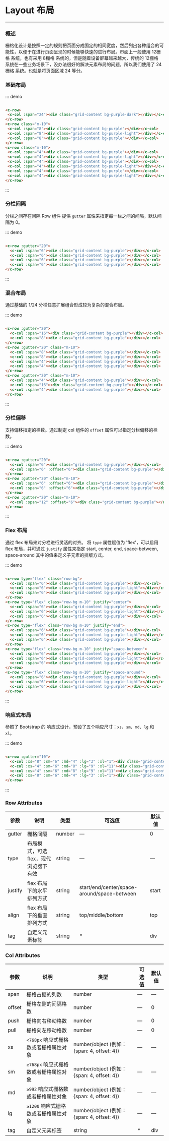 <!--
 * @Date: 2019-09-19 11:05:39
 * @LastEditors: pdshwc
 * @LastEditTime: 2019-09-25 10:24:33
 -->
# Layout 布局
----
### 概述
栅格化设计是按照一定的规则把页面分成固定的相同宽度，然后列出各种组合的可能性，以便于在进行页面呈现的时候能够快速的进行布局。市面上一般使用 12栅格 系统，也有采用 8栅格 系统的，但是随着设备屏幕越来越大，传统的 12栅格 系统在一些业务场景下，没办法很好的解决元素布局的问题，所以我们使用了 24栅格 系统。也就是将页面区域 24 等分。
### 基础布局
<div class="demo-block">
 <c-row>
   <c-col :span="24"><div class="grid-content bg-purple-dark"></div></c-col>
 </c-row>
 <c-row class="m-10">
   <c-col :span="8"><div class="grid-content bg-purple"></div></c-col>
   <c-col :span="8"><div class="grid-content bg-purple-light"></div></c-col>
   <c-col :span="8"><div class="grid-content bg-purple"></div></c-col>
 </c-row>
 <c-row class="m-10">
   <c-col :span="4"><div class="grid-content bg-purple"></div></c-col>
   <c-col :span="4"><div class="grid-content bg-purple-light"></div></c-col>
   <c-col :span="4"><div class="grid-content bg-purple"></div></c-col>
   <c-col :span="4"><div class="grid-content bg-purple-light"></div></c-col>
   <c-col :span="4"><div class="grid-content bg-purple"></div></c-col>
   <c-col :span="4"><div class="grid-content bg-purple-light"></div></c-col>
 </c-row>
</div>

::: demo
```html

<c-row>
 <c-col :span="24"><div class="grid-content bg-purple-dark"></div></c-col>
</c-row>
<c-row class="m-10">
 <c-col :span="8"><div class="grid-content bg-purple"></div></c-col>
 <c-col :span="8"><div class="grid-content bg-purple-light"></div></c-col>
 <c-col :span="8"><div class="grid-content bg-purple"></div></c-col>
</c-row>
<c-row class="m-10">
 <c-col :span="4"><div class="grid-content bg-purple"></div></c-col>
 <c-col :span="4"><div class="grid-content bg-purple-light"></div></c-col>
 <c-col :span="4"><div class="grid-content bg-purple"></div></c-col>
 <c-col :span="4"><div class="grid-content bg-purple-light"></div></c-col>
 <c-col :span="4"><div class="grid-content bg-purple"></div></c-col>
 <c-col :span="4"><div class="grid-content bg-purple-light"></div></c-col>
</c-row>

```
:::

### 分栏间隔

分栏之间存在间隔
Row 组件 提供 ```gutter``` 属性来指定每一栏之间的间隔，默认间隔为 0。

<div class="demo-block">
  <c-row :gutter="20">
    <c-col :span="6"><div class="grid-content bg-purple"></div></c-col>
    <c-col :span="6"><div class="grid-content bg-purple"></div></c-col>
    <c-col :span="6"><div class="grid-content bg-purple"></div></c-col>
    <c-col :span="6"><div class="grid-content bg-purple"></div></c-col>
  </c-row>
</div>

::: demo

```html

<c-row :gutter="20">
  <c-col :span="6"><div class="grid-content bg-purple"></div></c-col>
  <c-col :span="6"><div class="grid-content bg-purple"></div></c-col>
  <c-col :span="6"><div class="grid-content bg-purple"></div></c-col>
  <c-col :span="6"><div class="grid-content bg-purple"></div></c-col>
</c-row>

```

:::

### 混合布局

通过基础的 1/24 分栏任意扩展组合形成较为复杂的混合布局。

<div class="demo-block">
  <c-row :gutter="20">
    <c-col :span="16"><div class="grid-content bg-purple"></div></c-col>
    <c-col :span="8"><div class="grid-content bg-purple"></div></c-col>
  </c-row>
  <c-row :gutter="20" class="m-10">
    <c-col :span="8"><div class="grid-content bg-purple"></div></c-col>
    <c-col :span="8"><div class="grid-content bg-purple"></div></c-col>
    <c-col :span="4"><div class="grid-content bg-purple"></div></c-col>
    <c-col :span="4"><div class="grid-content bg-purple"></div></c-col>
  </c-row>
  <c-row :gutter="20" class="m-10">
    <c-col :span="4"><div class="grid-content bg-purple"></div></c-col>
    <c-col :span="16"><div class="grid-content bg-purple"></div></c-col>
    <c-col :span="4"><div class="grid-content bg-purple"></div></c-col>
  </c-row>
</div>

::: demo

```html

<c-row :gutter="20">
  <c-col :span="16"><div class="grid-content bg-purple"></div></c-col>
  <c-col :span="8"><div class="grid-content bg-purple"></div></c-col>
</c-row>
<c-row :gutter="20" class="m-10">
  <c-col :span="8"><div class="grid-content bg-purple"></div></c-col>
  <c-col :span="8"><div class="grid-content bg-purple"></div></c-col>
  <c-col :span="4"><div class="grid-content bg-purple"></div></c-col>
  <c-col :span="4"><div class="grid-content bg-purple"></div></c-col>
</c-row>
<c-row :gutter="20" class="m-10">
  <c-col :span="4"><div class="grid-content bg-purple"></div></c-col>
  <c-col :span="16"><div class="grid-content bg-purple"></div></c-col>
  <c-col :span="4"><div class="grid-content bg-purple"></div></c-col>
</c-row>

```

:::

### 分栏偏移

支持偏移指定的栏数。通过制定 col 组件的 ```offset``` 属性可以指定分栏偏移的栏数。

<div class="demo-block">
  <c-row :gutter="20">
    <c-col :span="6"><div class="grid-content bg-purple"></div></c-col>
    <c-col :span="6" :offset="6"><div class="grid-content bg-purple"></div></c-col>
  </c-row>
  <c-row :gutter="20" class="m-10">
    <c-col :span="6" :offset="6"><div class="grid-content bg-purple"></div></c-col>
    <c-col :span="6" :offset="6"><div class="grid-content bg-purple"></div></c-col>
  </c-row>
  <c-row :gutter="20" class="m-10">
    <c-col :span="12" :offset="6"><div class="grid-content bg-purple"></div></c-col>
  </c-row>
</div>

::: demo

```html

<c-row :gutter="20">
  <c-col :span="6"><div class="grid-content bg-purple"></div></c-col>
  <c-col :span="6" :offset="6"><div class="grid-content bg-purple"></div></c-col>
</c-row>
<c-row :gutter="20" class="m-10">
  <c-col :span="6" :offset="6"><div class="grid-content bg-purple"></div></c-col>
  <c-col :span="6" :offset="6"><div class="grid-content bg-purple"></div></c-col>
</c-row>
<c-row :gutter="20" class="m-10">
  <c-col :span="12" :offset="6"><div class="grid-content bg-purple"></div></c-col>
</c-row>

```

:::

### Flex 布局

通过 flex 布局来对分栏进行灵活的对齐。
将 ```type``` 属性赋值为 'flex'，可以启用 flex 布局，并可通过 ```justify``` 属性来指定 start, center, end, space-between, space-around 其中的值来定义子元素的排版方式。
<div class="demo-block">
  <c-row type="flex" class="row-bg">
    <c-col :span="6"><div class="grid-content bg-purple"></div></c-col>
    <c-col :span="6"><div class="grid-content bg-purple-light"></div></c-col>
    <c-col :span="6"><div class="grid-content bg-purple"></div></c-col>
  </c-row>
  <c-row type="flex" class="row-bg m-10" justify="center">
    <c-col :span="6"><div class="grid-content bg-purple"></div></c-col>
    <c-col :span="6"><div class="grid-content bg-purple-light"></div></c-col>
    <c-col :span="6"><div class="grid-content bg-purple"></div></c-col>
  </c-row>
  <c-row type="flex" class="row-bg m-10" justify="end">
    <c-col :span="6"><div class="grid-content bg-purple"></div></c-col>
    <c-col :span="6"><div class="grid-content bg-purple-light"></div></c-col>
    <c-col :span="6"><div class="grid-content bg-purple"></div></c-col>
  </c-row>
  <c-row type="flex" class="row-bg m-10" justify="space-between">
    <c-col :span="6"><div class="grid-content bg-purple"></div></c-col>
    <c-col :span="6"><div class="grid-content bg-purple-light"></div></c-col>
    <c-col :span="6"><div class="grid-content bg-purple"></div></c-col>
  </c-row>
  <c-row type="flex" class="row-bg m-10" justify="space-around">
    <c-col :span="6"><div class="grid-content bg-purple"></div></c-col>
    <c-col :span="6"><div class="grid-content bg-purple-light"></div></c-col>
    <c-col :span="6"><div class="grid-content bg-purple"></div></c-col>
  </c-row>
</div>

::: demo

```html

<c-row type="flex" class="row-bg">
  <c-col :span="6"><div class="grid-content bg-purple"></div></c-col>
  <c-col :span="6"><div class="grid-content bg-purple-light"></div></c-col>
  <c-col :span="6"><div class="grid-content bg-purple"></div></c-col>
</c-row>
<c-row type="flex" class="row-bg m-10" justify="center">
  <c-col :span="6"><div class="grid-content bg-purple"></div></c-col>
  <c-col :span="6"><div class="grid-content bg-purple-light"></div></c-col>
  <c-col :span="6"><div class="grid-content bg-purple"></div></c-col>
</c-row>
<c-row type="flex" class="row-bg m-10" justify="end">
  <c-col :span="6"><div class="grid-content bg-purple"></div></c-col>
  <c-col :span="6"><div class="grid-content bg-purple-light"></div></c-col>
  <c-col :span="6"><div class="grid-content bg-purple"></div></c-col>
</c-row>
<c-row type="flex" class="row-bg m-10" justify="space-between">
  <c-col :span="6"><div class="grid-content bg-purple"></div></c-col>
  <c-col :span="6"><div class="grid-content bg-purple-light"></div></c-col>
  <c-col :span="6"><div class="grid-content bg-purple"></div></c-col>
</c-row>
<c-row type="flex" class="row-bg m-10" justify="space-around">
  <c-col :span="6"><div class="grid-content bg-purple"></div></c-col>
  <c-col :span="6"><div class="grid-content bg-purple-light"></div></c-col>
  <c-col :span="6"><div class="grid-content bg-purple"></div></c-col>
</c-row>

```

:::

### 响应式布局

参照了 Bootstrap 的 响应式设计，预设了五个响应尺寸：```xs```、```sm```、```md```、```lg``` 和 ```xl```。
<div class="demo-block">
  <c-row :gutter="10">
    <c-col :xs="8" :sm="6" :md="4" :lg="3" :xl="1"><div class="grid-content bg-purple"></div></c-col>
    <c-col :xs="4" :sm="6" :md="8" :lg="9" :xl="11"><div class="grid-content bg-purple-light"></div></c-col>
    <c-col :xs="4" :sm="6" :md="8" :lg="9" :xl="11"><div class="grid-content bg-purple"></div></c-col>
    <c-col :xs="8" :sm="6" :md="4" :lg="3" :xl="1"><div class="grid-content bg-purple-light"></div></c-col>
  </c-row>
</div>


::: demo
```html

<c-row :gutter="10">
  <c-col :xs="8" :sm="6" :md="4" :lg="3" :xl="1"><div class="grid-content bg-purple"></div></c-col>
  <c-col :xs="4" :sm="6" :md="8" :lg="9" :xl="11"><div class="grid-content bg-purple-light"></div></c-col>
  <c-col :xs="4" :sm="6" :md="8" :lg="9" :xl="11"><div class="grid-content bg-purple"></div></c-col>
  <c-col :xs="8" :sm="6" :md="4" :lg="3" :xl="1"><div class="grid-content bg-purple-light"></div></c-col>
</c-row>

```

:::

### Row Attributes

| 参数      | 说明          | 类型      | 可选值                           | 默认值  |
|---------- |-------------- |---------- |--------------------------------  |-------- |
| gutter | 栅格间隔 | number | — | 0 |
| type | 布局模式，可选 flex，现代浏览器下有效 | string | — | — |
| justify | flex 布局下的水平排列方式 | string | start/end/center/space-around/space-between | start |
| align | flex 布局下的垂直排列方式 | string | top/middle/bottom | top |
| tag | 自定义元素标签 | string | * | div |

### Col Attributes
| 参数      | 说明          | 类型      | 可选值                           | 默认值  |
|---------- |-------------- |---------- |--------------------------------  |-------- |
| span | 栅格占据的列数 | number | — | — |
| offset | 栅格左侧的间隔格数 | number | — | 0 |
| push |  栅格向右移动格数 | number | — | 0 |
| pull |  栅格向左移动格数 | number | — | 0 |
| xs | `<768px` 响应式栅格数或者栅格属性对象 | number/object (例如： {span: 4, offset: 4}) | — | — |
| sm | `≥768px` 响应式栅格数或者栅格属性对象 | number/object (例如： {span: 4, offset: 4}) | — | — |
| md | `≥992` 响应式栅格数或者栅格属性对象 | number/object (例如： {span: 4, offset: 4}) | — | — |
| lg | `≥1200` 响应式栅格数或者栅格属性对象 | number/object (例如： {span: 4, offset: 4}) | — | — |
| tag | 自定义元素标签 | string | * | div |
